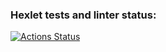 ### Hexlet tests and linter status:
[![Actions Status](https://github.com/Glazoff/frontend-project-44/actions/workflows/hexlet-check.yml/badge.svg)](https://github.com/Glazoff/frontend-project-44/actions)
